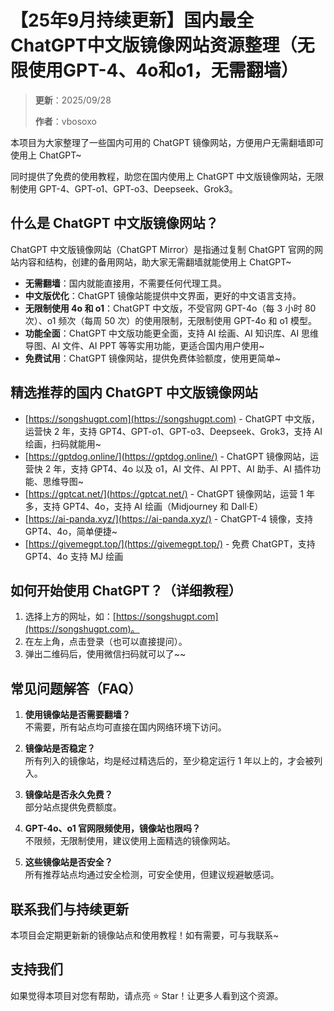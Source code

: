 # 【25年9月持续更新】国内最全 ChatGPT中文版镜像网站资源整理（无限使用GPT-4、4o和o1，无需翻墙）

> **更新**：2025/09/28
> 
> **作者**：vbosoxo

本项目为大家整理了一些国内可用的 ChatGPT 镜像网站，方便用户无需翻墙即可使用上 ChatGPT~

同时提供了免费的使用教程，助您在国内使用上 ChatGPT 中文版镜像网站，无限制使用 GPT-4、GPT-o1、GPT-o3、Deepseek、Grok3。

## 什么是 ChatGPT 中文版镜像网站？

ChatGPT 中文版镜像网站（ChatGPT Mirror）是指通过复制 ChatGPT 官网的网站内容和结构，创建的备用网站，助大家无需翻墙就能使用上 ChatGPT~

- **无需翻墙**：国内就能直接用，不需要任何代理工具。
- **中文版优化**：ChatGPT 镜像站能提供中文界面，更好的中文语言支持。
- **无限制使用 4o 和 o1**：ChatGPT 中文版，不受官网 GPT-4o（每 3 小时 80 次）、o1 频次（每周 50 次）的使用限制，无限制使用 GPT-4o 和 o1 模型。
- **功能全面**：ChatGPT 中文版功能更全面，支持 AI 绘画、AI 知识库、AI 思维导图、AI 文件、AI PPT 等等实用功能，更适合国内用户使用~
- **免费试用**：ChatGPT 镜像网站，提供免费体验额度，使用更简单~

## 精选推荐的国内 ChatGPT 中文版镜像网站

- [https://songshugpt.com](https://songshugpt.com) - ChatGPT 中文版，运营快 2 年，支持 GPT4、GPT-o1、GPT-o3、Deepseek、Grok3，支持 AI 绘画，扫码就能用~
- [https://gptdog.online/](https://gptdog.online/) - ChatGPT 镜像网站，运营快 2 年，支持 GPT4、4o 以及 o1，AI 文件、AI PPT、AI 助手、AI 插件功能、思维导图~
- [https://gptcat.net/](https://gptcat.net/) - ChatGPT 镜像网站，运营 1 年多，支持 GPT4、4o，支持 AI 绘画（Midjourney 和 Dall·E）
- [https://ai-panda.xyz/](https://ai-panda.xyz/) - ChatGPT-4 镜像，支持 GPT4、4o，简单便捷~
- [https://givemegpt.top/](https://givemegpt.top/) - 免费 ChatGPT，支持 GPT4、4o 支持 MJ 绘画

## 如何开始使用 ChatGPT？（详细教程）

1. 选择上方的网址，如：[https://songshugpt.com](https://songshugpt.com)。
2. 在左上角，点击登录（也可以直接提问）。
3. 弹出二维码后，使用微信扫码就可以了~~

## 常见问题解答（FAQ）

1. **使用镜像站是否需要翻墙？**  
   不需要，所有站点均可直接在国内网络环境下访问。

2. **镜像站是否稳定？**  
   所有列入的镜像站，均是经过精选后的，至少稳定运行 1 年以上的，才会被列入。

3. **镜像站是否永久免费？**  
   部分站点提供免费额度。

4. **GPT-4o、o1 官网限频使用，镜像站也限吗？**  
   不限频，无限制使用，建议使用上面精选的镜像网站。

5. **这些镜像站是否安全？**  
   所有推荐站点均通过安全检测，可安全使用，但建议规避敏感词。

## 联系我们与持续更新

本项目会定期更新新的镜像站点和使用教程！如有需要，可与我联系~

## 支持我们

如果觉得本项目对您有帮助，请点亮 ⭐ Star！让更多人看到这个资源。
